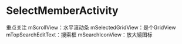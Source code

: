 # SelectMemberActivity
重点关注
mScrollView：水平滚动条
mSelectedGridView：是个GridView
mTopSearchEditText：搜索框
mSearchIconView：放大镜图标
